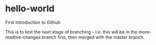 # hello-world
First introduction to Github

This is to test the next stage of branching - i.e. this will be in the more-readme-changes branch first, then merged with the master branch.
